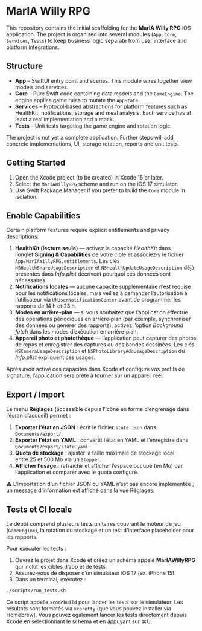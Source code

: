 # MarIA Willy RPG

This repository contains the initial scaffolding for the **MarIA Willy RPG** iOS application. The project is organised into several modules (`App`, `Core`, `Services`, `Tests`) to keep business logic separate from user interface and platform integrations.

## Structure

- **App** – SwiftUI entry point and scenes. This module wires together view models and services.
- **Core** – Pure Swift code containing data models and the `GameEngine`. The engine applies game rules to mutate the `AppState`.
- **Services** – Protocol‐based abstractions for platform features such as HealthKit, notifications, storage and meal analysis. Each service has at least a real implementation and a mock.
- **Tests** – Unit tests targeting the game engine and rotation logic.

The project is not yet a complete application. Further steps will add concrete implementations, UI, storage rotation, reports and unit tests.

## Getting Started

1. Open the Xcode project (to be created) in Xcode 15 or later.
2. Select the `MarIAWillyRPG` scheme and run on the iOS 17 simulator.
3. Use Swift Package Manager if you prefer to build the `Core` module in isolation.

## Enable Capabilities

Certain platform features require explicit entitlements and privacy descriptions:

1. **HealthKit (lecture seule)** — activez la capacité *HealthKit* dans l’onglet **Signing & Capabilities** de votre cible et associez‑y le fichier `App/MarIAWillyRPG.entitlements`. Les clés `NSHealthShareUsageDescription` et `NSHealthUpdateUsageDescription` déjà présentes dans *Info.plist* décrivent pourquoi ces données sont nécessaires.
2. **Notifications locales** — aucune capacité supplémentaire n’est requise pour les notifications locales, mais veillez à demander l’autorisation à l’utilisateur via `UNUserNotificationCenter` avant de programmer les rapports de 14 h et 23 h.
3. **Modes en arrière‑plan** — si vous souhaitez que l’application effectue des opérations périodiques en arrière‑plan (par exemple, synchroniser des données ou générer des rapports), activez l’option *Background fetch* dans les modes d’exécution en arrière‑plan.
4. **Appareil photo et photothèque** — l’application peut capturer des photos de repas et enregistrer des captures ou des bandes dessinées. Les clés `NSCameraUsageDescription` et `NSPhotoLibraryAddUsageDescription` du *Info.plist* expliquent ces usages.

Après avoir activé ces capacités dans Xcode et configuré vos profils de signature, l’application sera prête à tourner sur un appareil réel.

## Export / Import

Le menu **Réglages** (accessible depuis l’icône en forme d’engrenage dans l’écran d’accueil) permet :

1. **Exporter l’état en JSON** : écrit le fichier `state.json` dans `Documents/export/`.
2. **Exporter l’état en YAML** : convertit l’état en YAML et l’enregistre dans `Documents/export/state.yaml`.
3. **Quota de stockage** : ajuster la taille maximale de stockage local entre 25 et 500 Mo via un `Stepper`.
4. **Afficher l’usage** : rafraîchir et afficher l’espace occupé (en Mo) par l’application et comparer avec le quota configuré.

⚠️ L’importation d’un fichier JSON ou YAML n’est pas encore implémentée ; un message d’information est affiché dans la vue Réglages.

## Tests et CI locale

Le dépôt comprend plusieurs tests unitaires couvrant le moteur de jeu (`GameEngine`), la rotation du stockage et un test d’interface placeholder pour les rapports.

Pour exécuter les tests :

1. Ouvrez le projet dans Xcode et créez un schéma appelé **MarIAWillyRPG** qui inclut les cibles d’app et de tests.
2. Assurez‑vous de disposer d’un simulateur iOS 17 (ex. iPhone 15).
3. Dans un terminal, exécutez :

```bash
./scripts/run_tests.sh
```

Ce script appelle `xcodebuild` pour lancer les tests sur le simulateur. Les résultats sont formatés via `xcpretty` (que vous pouvez installer via Homebrew). Vous pouvez également lancer les tests directement depuis Xcode en sélectionnant le schéma et en appuyant sur ⌘U.

